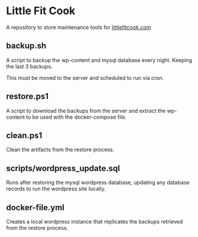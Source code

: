 # Little Fit Cook
 A repository to store maintenance tools for [littlefitcook.com](https://littlefitcook.com)

 ## backup.sh
 A script to backup the wp-content and mysql database every night. Keeping the last 3 backups.

 This must be moved to the server and scheduled to run via cron.

 ## restore.ps1
 A script to download the backups from the server and extract the wp-content to be used with the docker-compose file.

 ## clean.ps1
 Clean the artifacts from the restore process.

 ## scripts/wordpress_update.sql
 Runs after restoring the mysql wordpress database, updating any database records to run the wordpress site locally.

 ## docker-file.yml
 Creates a local wordpress instance that replicates the backups retrieved from the restore process.